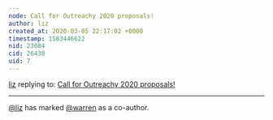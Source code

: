 ```yaml
---
node: Call for Outreachy 2020 proposals!
author: liz
created_at: 2020-03-05 22:17:02 +0000
timestamp: 1583446622
nid: 23084
cid: 26430
uid: 7
---
```




[liz](../profile/liz) replying to: [Call for Outreachy 2020 proposals!](../notes/liz/03-09-2020/call-for-outreachy-2020-proposals)

----
 [@liz](/profile/liz) has marked [@warren](/profile/warren) as a co-author. 
